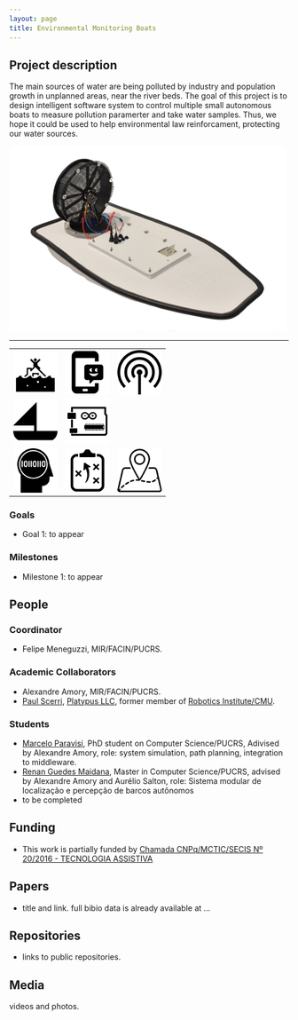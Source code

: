 ```yaml
---
layout: page
title: Environmental Monitoring Boats
---
```


## Project description

The main sources of water are being polluted by industry and population growth in unplanned areas, near the river beds.
The goal of this project is to design intelligent software system to control multiple small autonomous boats to measure pollution paramerter and take water samples.
Thus, we hope it could be used to help environmental law reinforcament, protecting our water sources.

![Alt text](../images/projects/pve-boats/lutra.png?raw=true "Lutra Airboat")

---

| | | |
| --- | --- | --- | 
![rescue](../images/icons/rescue.png "for rescue") | ![mobile app](../images/icons/mob-app.png "mobile app") |  ![sensors](../images/icons/sensor.png "sensors") |
| ![sail boat](../images/icons/sail-boat.png "sail boat")  | ![electronics](../images/icons/electronics.png "electronics")  | |
| ![AI](../images/icons/ia.png "AI") |  ![planning](../images/icons/planning.png "planning") |  ![GIS](../images/icons/geo.png "GIS app")   | 

### Goals

 - Goal 1: to appear

### Milestones

 - Milestone 1: to appear

## People

### Coordinator

 - Felipe Meneguzzi, MIR/FACIN/PUCRS.

### Academic Collaborators

 - Alexandre Amory, MIR/FACIN/PUCRS.
 - [Paul Scerri](http://www.cs.cmu.edu/~pscerri/), [Platypus LLC](http://senseplatypus.com/), former member of [Robotics Institute/CMU](http://www.ri.cmu.edu/).


### Students

 - [Marcelo Paravisi](http://lattes.cnpq.br/3396118494502209), PhD student on Computer Science/PUCRS, Adivised by Alexandre Amory, role: system simulation, path planning, integration to middleware.
 - [Renan Guedes Maidana](http://lattes.cnpq.br/0303636209545734), Master in Computer Science/PUCRS, advised by Alexandre Amory and Aurélio Salton, role: Sistema modular de localização e percepção de barcos autônomos
 - to be completed

## Funding

 - This work is partially funded by [Chamada CNPq/MCTIC/SECIS Nº 20/2016 - TECNOLOGIA ASSISTIVA](http://resultado.cnpq.br/2914092840905117)
 
## Papers

 - title and link. full bibio data is already available at ...

## Repositories

 - links to public repositories.

## Media 

videos and photos.

